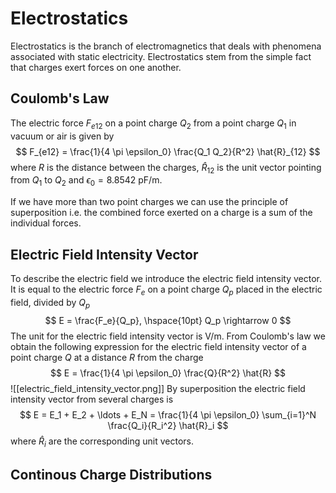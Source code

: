 
# Electrostatics

Electrostatics is the branch of electromagnetics that deals with phenomena associated with static electricity. Electrostatics stem from the simple fact that charges exert forces on one another. 

## Coulomb's Law

The electric force $F_{e12}$ on a point charge $Q_2$ from a point charge $Q_1$ in vacuum or air is given by
$$ F_{e12} = \frac{1}{4 \pi \epsilon_0} \frac{Q_1 Q_2}{R^2} \hat{R}_{12} $$
where $R$ is the distance between the charges, $\hat{R}_{12}$ is the unit vector pointing from $Q_1$ to $Q_2$ and $\epsilon_0 = 8.8542 \textrm{ pF/m}$.

If we have more than two point charges we can use the principle of superposition i.e. the combined force exerted on a charge is a sum of the individual forces. 

## Electric Field Intensity Vector

To describe the electric field we introduce the electric field intensity vector. It is equal to the electric force $F_e$ on a point charge $Q_p$ placed in the electric field, divided by $Q_p$
$$ E = \frac{F_e}{Q_p}, \hspace{10pt} Q_p \rightarrow 0 $$
The unit for the electric field intensity vector is V/m. From Coulomb's law we obtain the following expression for the electric field intensity vector of a point charge $Q$ at a distance $R$ from the charge
$$ E = \frac{1}{4 \pi \epsilon_0} \frac{Q}{R^2} \hat{R} $$
![[electric_field_intensity_vector.png]]
By superposition the electric field intensity vector from several charges is
$$ E = E_1 + E_2 + \ldots + E_N = \frac{1}{4 \pi \epsilon_0} \sum_{i=1}^N \frac{Q_i}{R_i^2} \hat{R}_i $$
where $\hat{R}_i$ are the corresponding unit vectors.

## Continous Charge Distributions

